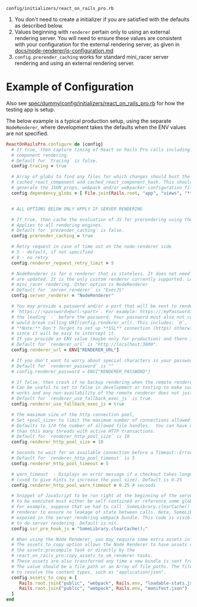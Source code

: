 `config/initializers/react_on_rails_pro.rb`

1. You don't need to create a initializer if you are satisfied with the defaults as described below.
1. Values beginning with `renderer` pertain only to using an external rendering server. You will need to ensure these values are consistent with your configuration for the external rendering server, as given in [docs/node-renderer/js-configuration.md](./node-renderer/js-configuration.md)
1. `config.prerender_caching` works for standard mini_racer server rendering and using an external rendering server.

# Example of Configuration

Also see [spec/dummy/config/initializers/react_on_rails_pro.rb](../../spec/dummy/config/initializers/react_on_rails_pro.rb) for how the testing app is setup.

The below example is a typical production setup, using the separate `NodeRenderer`, where development takes the defaults when the ENV values are not specified.

```ruby
ReactOnRailsPro.configure do |config|
  # If true, then capture timing of React on Rails Pro calls including server rendering and
  # component rendering.
  # Default for `tracing` is false.
  config.tracing = true

  # Array of globs to find any files for which changes should bust the fragment cache for
  # cached_react_component and cached_react_component_hash. This should include any files used to
  # generate the JSON props, webpack and/or webpacker configuration files, and npm package lockfiles.
  config.dependency_globs = [ File.join(Rails.root, "app", "views", "**", "*.jbuilder") ]


  # ALL OPTIONS BELOW ONLY APPLY IF SERVER RENDERING

  # If true, then cache the evaluation of JS for prerendering using the standard Rails cache.
  # Applies to all rendering engines.
  # Default for `prerender_caching` is false.  
  config.prerender_caching = true

  # Retry request in case of time out on the node-renderer side
  # 5 - default, if not specified
  # 0 - no retry
  config.renderer_request_retry_limit = 5

  # NodeRenderer is for a renderer that is stateless. It does not need restarting when the JS bundles
  # are updated. It is the only custom renderer currently supported. Leave blank to use the standard
  # mini_racer rendering. Other option is NodeRenderer
  # Default for `server_renderer` is "ExecJS"
  config.server_renderer = "NodeRenderer"

  # You may provide a password and/or a port that will be sent to renderer for simple authentication.
  # `https://:<password>@url:<port>`. For example: https://:myPassword1@renderer:3800. Don't forget
  # the leading `:` before the password. Your password must also not contain certain characters that
  # would break calling URI(config.renderer_url). This includes: `@`, `#`, '/'.
  # **Note:** Don't forget to set up **SSL** connection (https) otherwise password will useless
  # since it will be easy to intercept it.
  # If you provide an ENV value (maybe only for production) and there is no value, then you get the default.
  # Default for `renderer_url` is "http://localhost:3800".
  config.renderer_url = ENV["RENDERER_URL"]

  # If you don't want to worry about special characters in your password within the url, use this config value
  # Default for `renderer_password` is ""
  # config.renderer_password = ENV["RENDERER_PASSWORD"]

  # If false, then crash if no backup rendering when the remote renderer is not available
  # Can be useful to set to false in development or testing to make sure that the remote renderer
  # works and any non-availability of the remote renderer does not just do ExecJS.
  # Default for `renderer_use_fallback_exec_js` is true.
  config.renderer_use_fallback_exec_js = true

  # The maximum size of the http connection pool,
  # Set +pool_size+ to limit the maximum number of connections allowed.
  # Defaults to 1/4 the number of allowed file handles.  You can have no more
  # than this many threads with active HTTP transactions.
  # Default for `renderer_http_pool_size` is 10
  config.renderer_http_pool_size = 10

  # Seconds to wait for an available connection before a Timeout::Error is raised
  # Default for `renderer_http_pool_timeout` is 5
  config.renderer_http_pool_timeout = 5

  # warn_timeout  - Displays an error message if a checkout takes longer that the given time in seconds
  # (used to give hints to increase the pool size). Default is 0.25
  config.renderer_http_pool_warn_timeout = 0.25 # seconds

  # Snippet of JavaScript to be run right at the beginning of the server rendering process. The code
  # to be executed must either be self contained or reference some globally exposed module.  
  # For example, suppose that we had to call `SomeLibrary.clearCache()`between every call to server
  # renderer to ensure no leakage of state between calls. Note, SomeLibrary needs to be globally
  # exposed in the server rendering webpack bundle. This code is visible in the tracing of the calls
  # to do server rendering. Default is nil.
  config.ssr_pre_hook_js = "SomeLibrary.clearCache();"

  # When using the Node Renderer, you may require some extra assets in addition to the bundle.
  # The assets_to_copy option allows the Node Renderer to have assets copied at the end of
  # the assets:precompile task or directly by the
  # react_on_rails_pro:copy_assets_to_vm_renderer tasks.
  # These assets are also transferred any time a new bundle is sent from Rails to the renderer.
  # The value should be a file_path or an Array of file_paths. The files should have extensions
  # to resolve the content types, such as "application/json".
  config.assets_to_copy = [
     Rails.root.join("public", "webpack", Rails.env, "loadable-stats.json"),
     Rails.root.join("public", "webpack", Rails.env, "manifest.json")
  ]
end
```
